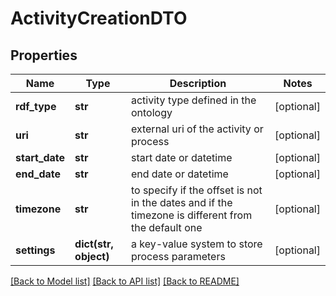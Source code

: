 # ActivityCreationDTO

## Properties
Name | Type | Description | Notes
------------ | ------------- | ------------- | -------------
**rdf_type** | **str** | activity type defined in the ontology | [optional] 
**uri** | **str** | external uri of the activity or process | [optional] 
**start_date** | **str** | start date or datetime | [optional] 
**end_date** | **str** | end date or datetime | [optional] 
**timezone** | **str** | to specify if the offset is not in the dates and if the timezone is different from the default one | [optional] 
**settings** | **dict(str, object)** | a key-value system to store process parameters | [optional] 

[[Back to Model list]](../README.md#documentation-for-models) [[Back to API list]](../README.md#documentation-for-api-endpoints) [[Back to README]](../README.md)


